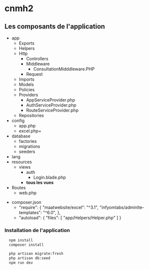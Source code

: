 <!-- TODO : Changer le nom du projet -->
# cnmh2 

<!-- TODO : Introduction -->

## Les composants de l'application

<!-- Introduction -->

- app
  - Exports
  - Helpers
  - Http
    - Controllers
    - Middleware
      - ConsultationMidddleware.PHP
    - Request
  - Imports
  - Models
  - Policies
  - Providers
    - AppServiceProvider.php
    - AuthServiceProvider.php
    - RouteServiceProvider.php
  - Repositories
- config
  - app.php
  - excel.php+
- database
  - factories
  - migrations
  - seeders
- lang 
- resources
  - views
    - auth
      - Login.blade.php
    - **tous les vues**
- Routes
  - web.php

<!-- TODO : Vérifiez que maatwebsite/excel est installé dans lab-laraver-starter -->
- composer.json
  -  "require": {
        "maatwebsite/excel": "^3.1",
        "infyomlabs/adminlte-templates": "^6.0",
    },
  -  "autoload": {
        "files": [
            "app/Helpers/Helper.php"
        ]
    }

### Installation de l'application

```bash
  npm install
  composer install
```

<!-- TODO : Ajoutez des instruction d'installation de fichier d'environnement -->

```bash
  php artisan migrate:fresh
  php artisan db:seed
  npm run dev
```


